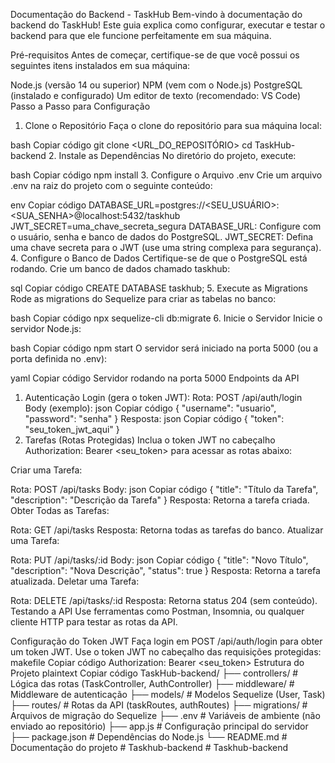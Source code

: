 Documentação do Backend - TaskHub
Bem-vindo à documentação do backend do TaskHub! Este guia explica como configurar, executar e testar o backend para que ele funcione perfeitamente em sua máquina.

Pré-requisitos
Antes de começar, certifique-se de que você possui os seguintes itens instalados em sua máquina:

Node.js (versão 14 ou superior)
NPM (vem com o Node.js)
PostgreSQL (instalado e configurado)
Um editor de texto (recomendado: VS Code)
Passo a Passo para Configuração
1. Clone o Repositório
Faça o clone do repositório para sua máquina local:

bash
Copiar código
git clone <URL_DO_REPOSITÓRIO>
cd TaskHub-backend
2. Instale as Dependências
No diretório do projeto, execute:

bash
Copiar código
npm install
3. Configure o Arquivo .env
Crie um arquivo .env na raiz do projeto com o seguinte conteúdo:

env
Copiar código
DATABASE_URL=postgres://<SEU_USUÁRIO>:<SUA_SENHA>@localhost:5432/taskhub
JWT_SECRET=uma_chave_secreta_segura
DATABASE_URL: Configure com o usuário, senha e banco de dados do PostgreSQL.
JWT_SECRET: Defina uma chave secreta para o JWT (use uma string complexa para segurança).
4. Configure o Banco de Dados
Certifique-se de que o PostgreSQL está rodando. Crie um banco de dados chamado taskhub:

sql
Copiar código
CREATE DATABASE taskhub;
5. Execute as Migrations
Rode as migrations do Sequelize para criar as tabelas no banco:

bash
Copiar código
npx sequelize-cli db:migrate
6. Inicie o Servidor
Inicie o servidor Node.js:

bash
Copiar código
npm start
O servidor será iniciado na porta 5000 (ou a porta definida no .env):

yaml
Copiar código
Servidor rodando na porta 5000
Endpoints da API
1. Autenticação
Login (gera o token JWT):
Rota: POST /api/auth/login
Body (exemplo):
json
Copiar código
{
  "username": "usuario",
  "password": "senha"
}
Resposta:
json
Copiar código
{
  "token": "seu_token_jwt_aqui"
}
2. Tarefas (Rotas Protegidas)
Inclua o token JWT no cabeçalho Authorization: Bearer <seu_token> para acessar as rotas abaixo:

Criar uma Tarefa:

Rota: POST /api/tasks
Body:
json
Copiar código
{
  "title": "Título da Tarefa",
  "description": "Descrição da Tarefa"
}
Resposta: Retorna a tarefa criada.
Obter Todas as Tarefas:

Rota: GET /api/tasks
Resposta: Retorna todas as tarefas do banco.
Atualizar uma Tarefa:

Rota: PUT /api/tasks/:id
Body:
json
Copiar código
{
  "title": "Novo Título",
  "description": "Nova Descrição",
  "status": true
}
Resposta: Retorna a tarefa atualizada.
Deletar uma Tarefa:

Rota: DELETE /api/tasks/:id
Resposta: Retorna status 204 (sem conteúdo).
Testando a API
Use ferramentas como Postman, Insomnia, ou qualquer cliente HTTP para testar as rotas da API.

Configuração do Token JWT
Faça login em POST /api/auth/login para obter um token JWT.
Use o token JWT no cabeçalho das requisições protegidas:
makefile
Copiar código
Authorization: Bearer <seu_token>
Estrutura do Projeto
plaintext
Copiar código
TaskHub-backend/
├── controllers/       # Lógica das rotas (TaskController, AuthController)
├── middleware/        # Middleware de autenticação
├── models/            # Modelos Sequelize (User, Task)
├── routes/            # Rotas da API (taskRoutes, authRoutes)
├── migrations/        # Arquivos de migração do Sequelize
├── .env               # Variáveis de ambiente (não enviado ao repositório)
├── app.js             # Configuração principal do servidor
├── package.json       # Dependências do Node.js
└── README.md          # Documentação do projeto
#   T a s k h u b - b a c k e n d  
 #   T a s k h u b - b a c k e n d  
 